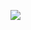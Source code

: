 ![](https://github.com/VidhyabharathirajC/project-images/blob/main/Screenshot%202024-04-09%20023500.jpg)

